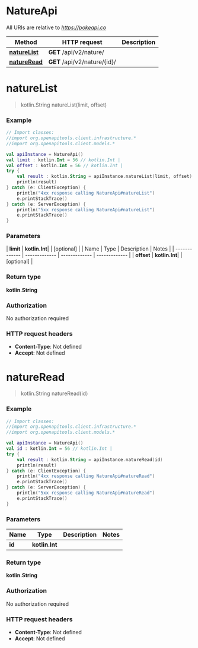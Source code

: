 # NatureApi

All URIs are relative to *https://pokeapi.co*

| Method | HTTP request | Description |
| ------------- | ------------- | ------------- |
| [**natureList**](NatureApi.md#natureList) | **GET** /api/v2/nature/ |  |
| [**natureRead**](NatureApi.md#natureRead) | **GET** /api/v2/nature/{id}/ |  |


<a id="natureList"></a>
# **natureList**
> kotlin.String natureList(limit, offset)



### Example
```kotlin
// Import classes:
//import org.openapitools.client.infrastructure.*
//import org.openapitools.client.models.*

val apiInstance = NatureApi()
val limit : kotlin.Int = 56 // kotlin.Int | 
val offset : kotlin.Int = 56 // kotlin.Int | 
try {
    val result : kotlin.String = apiInstance.natureList(limit, offset)
    println(result)
} catch (e: ClientException) {
    println("4xx response calling NatureApi#natureList")
    e.printStackTrace()
} catch (e: ServerException) {
    println("5xx response calling NatureApi#natureList")
    e.printStackTrace()
}
```

### Parameters
| **limit** | **kotlin.Int**|  | [optional] |
| Name | Type | Description  | Notes |
| ------------- | ------------- | ------------- | ------------- |
| **offset** | **kotlin.Int**|  | [optional] |

### Return type

**kotlin.String**

### Authorization

No authorization required

### HTTP request headers

 - **Content-Type**: Not defined
 - **Accept**: Not defined

<a id="natureRead"></a>
# **natureRead**
> kotlin.String natureRead(id)



### Example
```kotlin
// Import classes:
//import org.openapitools.client.infrastructure.*
//import org.openapitools.client.models.*

val apiInstance = NatureApi()
val id : kotlin.Int = 56 // kotlin.Int | 
try {
    val result : kotlin.String = apiInstance.natureRead(id)
    println(result)
} catch (e: ClientException) {
    println("4xx response calling NatureApi#natureRead")
    e.printStackTrace()
} catch (e: ServerException) {
    println("5xx response calling NatureApi#natureRead")
    e.printStackTrace()
}
```

### Parameters
| Name | Type | Description  | Notes |
| ------------- | ------------- | ------------- | ------------- |
| **id** | **kotlin.Int**|  | |

### Return type

**kotlin.String**

### Authorization

No authorization required

### HTTP request headers

 - **Content-Type**: Not defined
 - **Accept**: Not defined

